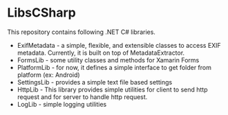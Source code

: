 # LibsCSharp
This repository contains following .NET C# libraries.

* ExifMetadata - a simple, flexible, and extensible classes to access EXIF metadata. Currently, it is built on top of MetadataExtractor.
* FormsLib - some utility classes and methods for Xamarin Forms
* PlatformLib - for now, it defines a simple interface to get folder from platform (ex: Android)
* SettingsLib - provides a simple text file based settings
* HttpLib - This library provides simple utilities for client to send http request and for server to handle http request.
* LogLib - simple logging utilities
